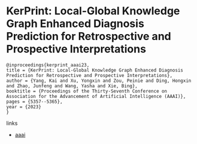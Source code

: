 # KerPrint: Local-Global Knowledge Graph Enhanced Diagnosis Prediction for Retrospective and Prospective Interpretations

```
@inproceedings{kerprint_aaai23,
title = {KerPrint: Local-Global Knowledge Graph Enhanced Diagnosis Prediction for Retrospective and Prospective Interpretations},
author = {Yang, Kai and Xu, Yongxin and Zou, Peinie and Ding, Hongxin and Zhao, Junfeng and Wang, Yasha and Xie, Bing},
booktitle = {Proceedings of the Thirty-Seventh Conference on Association for the Advancement of Artificial Intelligence (AAAI)},
pages = {5357--5365},
year = {2023}
}
```

links
- [aaai](https://ojs.aaai.org/index.php/AAAI/article/view/25667)
